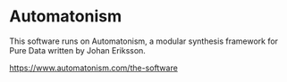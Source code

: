 # Automatonism

This software runs on Automatonism, a modular synthesis framework for Pure Data
written by Johan Eriksson.

https://www.automatonism.com/the-software
